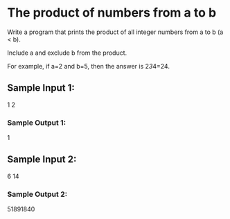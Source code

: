 # The product of numbers from a to b

Write a program that prints the product of all integer numbers from a to b (a < b).

Include a and exclude b from the product.

For example, if a=2 and b=5, then the answer is 2*3*4=24.

## Sample Input 1:

1 2

### Sample Output 1:

1

## Sample Input 2:

6 14

### Sample Output 2:

51891840